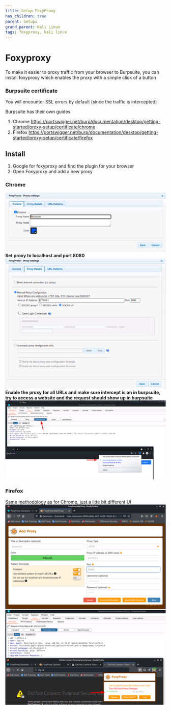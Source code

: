 ```yaml
---
title: Setup FoxyProxy
has_children: true
parent: Setups
grand_parent: Kali Linux
tags: foxyproxy, kali linux
---
```

# Foxyproxy
To make it easier to proxy traffic from your browser to Burpsuite, you can install foxyproxy which enables the proxy with a simple click of a button

### Burpsuite certificate
You will encounter SSL errors by default (since the traffic is intercepted) 

Burpsuite has their own guides

1. Chrome https://portswigger.net/burp/documentation/desktop/getting-started/proxy-setup/certificate/chrome
2. Firefox https://portswigger.net/burp/documentation/desktop/getting-started/proxy-setup/certificate/firefox

## Install
1. Google for foxyproxy and find the plugin for your browser
2. Open Foxyproxy and add a new proxy

### Chrome
![kali-burp-foxyproxy-chrome1.png](kali-burp-foxyproxy-chrome1.png)
**Set proxy to localhost and port 8080**
![kali-burp-foxyproxy-chrome1.png](kali-burp-foxyproxy-chrome2.png)
**Enable the proxy for all URLs and make sure intercept is on in burpsuite, try to access a website and the request should show up in burpsuite**
![kali-burp-foxyproxy-chrome1.png](kali-burp-foxyproxy-chrome3.png)

### Firefox
Same methodology as for Chrome, just a litte bit different UI
![kali-burp-foxyproxy-firefox1.png](kali-burp-foxyproxy-firefox1.png)
![kali-burp-foxyproxy-firefox1.png](kali-burp-foxyproxy-firefox2.png)

